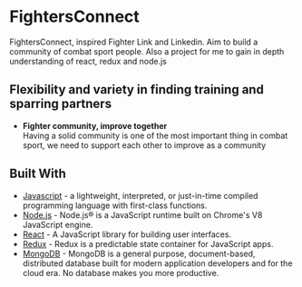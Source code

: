 # FightersConnect
FightersConnect, inspired Fighter Link and Linkedin. Aim to build a community of combat sport people. Also a project for me to gain in depth understanding of react, redux and node.js
## Flexibility and variety in finding training and sparring partners ##

- **Fighter community, improve together**
<br> Having a solid community is one of the most important thing in combat sport, we need to support each other to improve as a community


## Built With
- [Javascript](https://developer.mozilla.org/en-US/docs/Web/JavaScript) - a lightweight, interpreted, or just-in-time compiled programming language with first-class functions.
- [Node.js](https://nodejs.org/) - Node.js® is a JavaScript runtime built on Chrome's V8 JavaScript engine.
- [React](http://reactjs.org/) - A JavaScript library for building user interfaces.
- [Redux](http://redux.js.org/) - Redux is a predictable state container for JavaScript apps.
- [MongoDB](http://www.mongodb.com/) - MongoDB is a general purpose, document-based, distributed database built for modern application developers and for the cloud era. No database makes you more productive.
